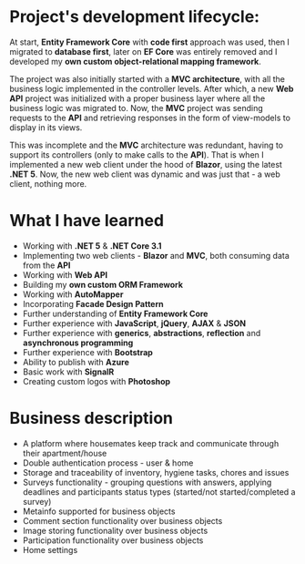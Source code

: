 # Project's development lifecycle:

At start, **Entity Framework Core** with **code first** approach was used, then I migrated to **database first**, later on **EF Core** was entirely removed and I developed my **own custom object-relational mapping framework**.

The project was also initially started with a **MVC architecture**, with all the business logic implemented in the controller levels. After which, a new **Web API** project was initialized with a proper business layer where all the business logic was migrated to. Now, the **MVC** project was sending requests to the **API** and retrieving responses in the form of view-models to display in its views.

This was incomplete and the **MVC** architecture was redundant, having to support its controllers (only to make calls to the **API**). That is when I implemented a new web client under the hood of **Blazor**, using the latest **.NET 5**. Now, the new web client was dynamic and was just that - a web client, nothing more.

# What I have learned

* Working with **.NET 5** & **.NET Core 3.1**
* Implementing two web clients - **Blazor** and **MVC**, both consuming data from the **API**
* Working with **Web API**
* Building my **own custom ORM Framework**
* Working with **AutoMapper**
* Incorporating **Facade Design Pattern**
* Further understanding of **Entity Framework Core**
* Further experience with **JavaScript**, **jQuery**, **AJAX** & **JSON**
* Further experience with **generics**, **abstractions**, **reflection** and **asynchronous programming**
* Further experience with **Bootstrap**
* Ability to publish with **Azure**
* Basic work with **SignalR**
* Creating custom logos with **Photoshop**

# Business description

* A platform where housemates keep track and communicate through their apartment/house
* Double authentication process - user & home
* Storage and traceability of inventory, hygiene tasks, chores and issues
* Surveys functionality - grouping questions with answers, applying deadlines and participants status types (started/not started/completed a survey) 
* Metainfo supported for business objects
* Comment section functionality over business objects
* Image storing functionality over business objects
* Participation functionality over business objects
* Home settings
